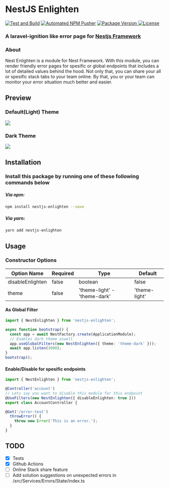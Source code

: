 
<p align="center">
	
# NestJS Enlighten
<a href="#"><img src="https://img.shields.io/github/workflow/status/ozkanonur/nestjs-enlighten/Test%20and%20Build?logo=GitHub&label=Test%20and%20Build&style=flat-square&sanitize=true" alt="Test and Build"/></a>
<a href="#"><img src="https://img.shields.io/github/workflow/status/ozkanonur/nestjs-enlighten/Automated%20NPM%20Pusher?logo=GitHub&label=Automated%20NPM%20Pusher&style=flat-square&sanitize=true" alt="Automated NPM Pusher"/></a>
<a href="#"><img src="https://img.shields.io/npm/v/nestjs-enlighten?style=flat-square&sanitize=true" alt="Package Version"/>
</a>
<a href="#"><img src="https://img.shields.io/npm/l/nestjs-enlighten.svg?colorB=black&label=LICENSE&style=flat-square&sanitize=true" alt="License"/></a>

### A laravel-ignition like error page for [Nestjs Framework](https://nestjs.com/)

</p>

### About
Nest Enlighten is a module for Nest Framework. With this module, you can render friendly error pages for spesific or global endpoints that includes a lot of detailed values behind the hood. Not only that, you can share your all or spesific stack tabs to your team online. By that, you or your team can monitor your error situation much better and easier.

## Preview
### Default(Light) Theme
<img src="https://user-images.githubusercontent.com/39852038/76683698-2dfc1e80-6617-11ea-83d4-3160c9069423.png"/>

### Dark Theme
<img src="https://user-images.githubusercontent.com/39852038/76683608-82eb6500-6616-11ea-9591-64efbbf57bd3.png"/>


## Installation
### Install this package by running one of these following commands below

##### Via npm:
```bash
npm install nestjs-enlighten --save
```
##### Via yarn:
```bash
yarn add nestjs-enlighten
```

## Usage

### Constructor Options
| Option Name | Required | Type | Default |
| ------ | ------ | ------ | ------|
| disableEnlighten | false | boolean | false |
| theme | false | 'theme-light' - 'theme-dark' | 'theme-light' |

#### As Global Filter
```typescript
import { NestEnlighten } from 'nestjs-enlighten';

async function bootstrap() {
  const app = await NestFactory.create(ApplicationModule);
  // Enables dark theme aswell
  app.useGlobalFilters(new NestEnlighten({ theme: 'theme-dark' }));
  await app.listen(3000);
}
bootstrap();
```

#### Enable/Disable for spesific endpoints
```typescript
import { NestEnlighten } from 'nestjs-enlighten';

@Controller('account')
// Lets say you want to disable this module for this endpoint
@UseFilters(new NestEnlighten({ disableEnlighten: true }))
export class AccountController {

@Get('/error-test')
  throwError() {
    throw new Error('This is an error.');
  }
}
```

## TODO
- [x] Tests
- [x] Github Actions
- [ ] Online Stack share feature
- [ ] Add solution suggestions on unexpected errors in /src/Services/Errors/State/index.ts
